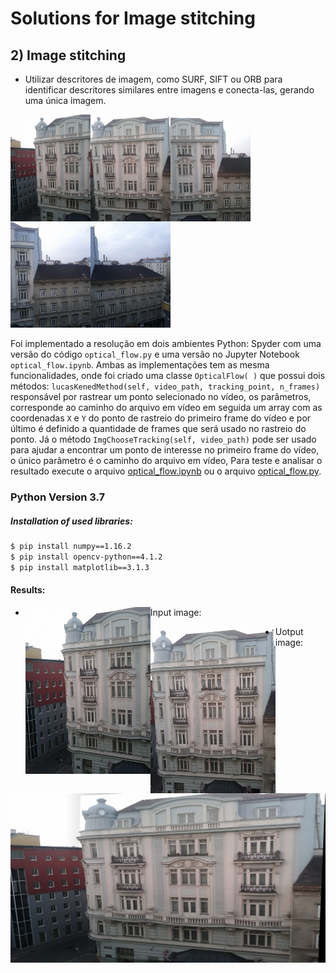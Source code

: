 # Solutions for Image stitching
## 2\) Image stitching
  * Utilizar descritores de imagem, como SURF, SIFT ou ORB para identificar descritores similares entre imagens e conecta-las, gerando uma única imagem.


  <a href="https://raw.githubusercontent.com/alanoMartins/computer_vision_exercises/master/image_stitching/assets/image1.jpg"><img src="https://raw.githubusercontent.com/alanoMartins/computer_vision_exercises/master/image_stitching/assets/image1.jpg" align="left" width="128"></a>



  <a href="https://raw.githubusercontent.com/alanoMartins/computer_vision_exercises/master/image_stitching/assets/image2.jpg"><img src="https://raw.githubusercontent.com/alanoMartins/computer_vision_exercises/master/image_stitching/assets/image2.jpg" align="left" width="128"></a>



  <a href="https://raw.githubusercontent.com/alanoMartins/computer_vision_exercises/master/image_stitching/assets/image3.jpg"><img src="https://raw.githubusercontent.com/alanoMartins/computer_vision_exercises/master/image_stitching/assets/image3.jpg" align="left" width="128"></a>



  <a href="https://raw.githubusercontent.com/alanoMartins/computer_vision_exercises/master/image_stitching/assets/image4.jpg"><img src="https://raw.githubusercontent.com/alanoMartins/computer_vision_exercises/master/image_stitching/assets/image4.jpg" align="left" width="128"></a>

  

  <a href="https://raw.githubusercontent.com/alanoMartins/computer_vision_exercises/master/image_stitching/assets/image5.jpg"><img src="https://raw.githubusercontent.com/alanoMartins/computer_vision_exercises/master/image_stitching/assets/image5.jpg" width="128"></a>


Foi implementado a resolução em dois ambientes Python: Spyder com uma versão do código `optical_flow.py` e uma versão no Jupyter Notebook  `optical_flow.ipynb`. Ambas as implementações tem as mesma funcionalidades, onde foi criado uma classe `OpticalFlow( )` que possui dois métodos: `lucasKenedMethod(self, video_path, tracking_point, n_frames)`  responsável por rastrear um ponto selecionado no vídeo, os parâmetros, corresponde ao caminho do arquivo em vídeo em seguida um array com as coordenadas `X` e `Y`  do ponto de rastreio do primeiro frame do vídeo e por último é definido a quantidade de frames que será usado no rastreio do ponto. Já o método `ImgChooseTracking(self, video_path)` pode ser usado para ajudar a encontrar um ponto de interesse no primeiro frame do vídeo, o único parâmetro é o caminho do arquivo em vídeo, Para teste e analisar o resultado execute o arquivo [optical_flow.ipynb](https://github.com/brunoprp/computer-vision-exercises-Atlantico/blob/master/1-Optical-Flow/optical_flow.ipynb)  ou o arquivo [optical_flow.py](https://github.com/brunoprp/computer-vision-exercises-Atlantico/blob/master/1-Optical-Flow/optical_flow.py).

### Python Version 3.7 
##### Installation of used libraries:
```sh
$ pip install numpy==1.16.2
$ pip install opencv-python==4.1.2
$ pip install matplotlib==3.1.3

```
#### Results:
* Input image:
 <a href="https://raw.githubusercontent.com/alanoMartins/computer_vision_exercises/master/image_stitching/assets/image1.jpg"><img src="https://raw.githubusercontent.com/alanoMartins/computer_vision_exercises/master/image_stitching/assets/image1.jpg" align="left" width="200"></a>

<a href="https://raw.githubusercontent.com/alanoMartins/computer_vision_exercises/master/image_stitching/assets/image2.jpg"><img src="https://raw.githubusercontent.com/alanoMartins/computer_vision_exercises/master/image_stitching/assets/image2.jpg" align="left" width="200"></a>

* Uotput image:

<a href="https://github.com/brunoprp/computer-vision-exercises-Atlantico/blob/master/2-Image-Stitching/imges_results/panorama.jpg?raw=true"><img src="https://github.com/brunoprp/computer-vision-exercises-Atlantico/blob/master/2-Image-Stitching/imges_results/panorama.jpg?raw=true" align="left" width="600"></a>

 
 
 


